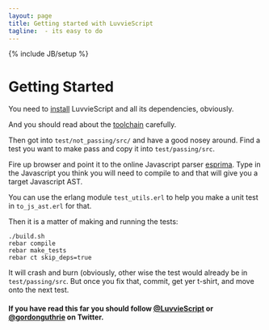 ```yaml
---
layout: page
title: Getting started with LuvvieScript
tagline:  - its easy to do
---
```

{% include JB/setup %}

Getting Started
===============

You need to <a href="install.html">install</a> LuvvieScript and all its dependencies, obviously.

And you should read about the <a href="toolchain.html">toolchain</a> carefully.

Then got into ``test/not_passing/src/`` and have a good nosey around. Find a test you want to make pass and copy it into ``test/passing/src``.

Fire up browser and point it to the online Javascript parser <a href="http://esprima.org/demo/parse">esprima</a>. Type in the Javascript you think you will need to compile to and that will give you a target Javascript AST.

You can use the erlang module ``test_utils.erl`` to help you make a unit test in ``to_js_ast.erl`` for that.

Then it is a matter of making and running the tests:
```
./build.sh
rebar compile
rebar make_tests
rebar ct skip_deps=true
```

It will crash and burn (obviously, other wise the test would already be in ``test/passing/src``. But once you fix that, commit, get yer t-shirt, and move onto the next test.

  <div class='well'>
     <h4 class='text-info'>If you have read this far you should follow <a href='http://twitter.com/luvviescript'>@LuvvieScript</a> or <a href='http://twitter.com/gordonguthrie'>@gordonguthrie</a> on Twitter.</h4>
  </div>
